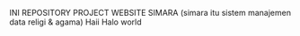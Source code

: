 INI REPOSITORY PROJECT WEBSITE SIMARA (simara itu sistem manajemen data religi & agama) Haii Halo world
